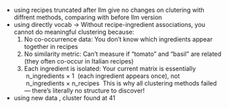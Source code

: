 - using recipes truncated after llm give no changes on clutering with diffrent methods, comparing with before llm version
- using directly vocab -> Without recipe-ingredient associations, you cannot do meaningful clustering because:
	1.	No co-occurrence data: You don’t know which ingredients appear together in recipes
	2.	No similarity metric: Can’t measure if “tomato” and “basil” are related (they often co-occur in Italian recipes)
	3.	Each ingredient is isolated: Your current matrix is essentially  n_ingredients × 1  (each ingredient appears once), not  n_ingredients × n_recipes 
This is why all clustering methods failed — there’s literally no structure to discover!
- using new data , cluster found at 41